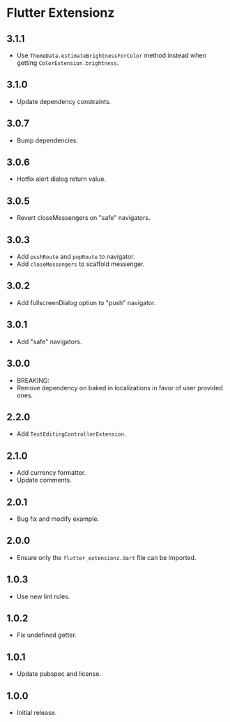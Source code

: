 # Flutter Extensionz

## 3.1.1

- Use `ThemeData.estimateBrightnessForColor` method instead when getting `ColorExtension.brightness`.

## 3.1.0

- Update dependency constraints.

## 3.0.7

- Bump dependencies.

## 3.0.6

- Hotfix alert dialog return value.

## 3.0.5

- Revert closeMessengers on "safe" navigators.

## 3.0.3

- Add `pushRoute` and `popRoute` to navigator.
- Add `closeMessengers` to scaffold messenger.

## 3.0.2

- Add fullscreenDialog option to "push" navigator.

## 3.0.1

- Add "safe" navigators.

## 3.0.0

- BREAKING:
- Remove dependency on baked in localizations in favor of user provided ones.

## 2.2.0

- Add `TextEditingControllerExtension`.

## 2.1.0

- Add currency formatter.
- Update comments.

## 2.0.1

- Bug fix and modify example.

## 2.0.0

- Ensure only the `flutter_extensionz.dart` file can be imported.

## 1.0.3

- Use new lint rules.

## 1.0.2

- Fix undefined getter.

## 1.0.1

- Update pubspec and license.

## 1.0.0

- Initial release.

